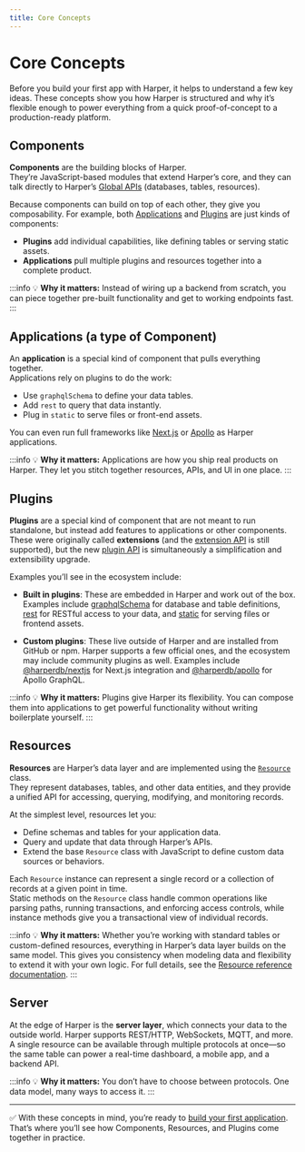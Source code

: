 ```yaml
---
title: Core Concepts
---
```


# Core Concepts

Before you build your first app with Harper, it helps to understand a few key ideas. These concepts show you how Harper is structured and why it’s flexible enough to power everything from a quick proof-of-concept to a production-ready platform.

## Components

**Components** are the building blocks of Harper.  
They’re JavaScript-based modules that extend Harper’s core, and they can talk directly to Harper’s [Global APIs](../reference/globals) (databases, tables, resources).

Because components can build on top of each other, they give you composability. For example, both [Applications](../developers/applications/) and [Plugins](../reference/components/plugins) are just kinds of components:

- **Plugins** add individual capabilities, like defining tables or serving static assets.
- **Applications** pull multiple plugins and resources together into a complete product.

:::info
💡 **Why it matters:** Instead of wiring up a backend from scratch, you can piece together pre-built functionality and get to working endpoints fast.  
:::

## Applications (a type of Component)

An **application** is a special kind of component that pulls everything together.  
Applications rely on plugins to do the work:

- Use `graphqlSchema` to define your data tables.
- Add `rest` to query that data instantly.
- Plug in `static` to serve files or front-end assets.

You can even run full frameworks like [Next.js](https://github.com/HarperDB/nextjs) or [Apollo](https://github.com/HarperDB/apollo) as Harper applications.

:::info
💡 **Why it matters:** Applications are how you ship real products on Harper. They let you stitch together resources, APIs, and UI in one place.
:::

## Plugins

**Plugins** are a special kind of component that are not meant to run standalone, but instead add features to applications or other components. These were originally called **extensions** (and the [extension API](../reference/components/extensions) is still supported), but the new [plugin API](../reference/components/plugins) is simultaneously a simplification and extensibility upgrade.

Examples you’ll see in the ecosystem include:

- **Built in plugins**: These are embedded in Harper and work out of the box. Examples include [graphqlSchema](../reference/components/built-in-extensions#graphqlschema) for database and table definitions, [rest](../reference/components/built-in-extensions#rest) for RESTful access to your data, and [static](../reference/components/built-in-extensions#static) for serving files or frontend assets.

- **Custom plugins**: These live outside of Harper and are installed from GitHub or npm. Harper supports a few official ones, and the ecosystem may include community plugins as well. Examples include [@harperdb/nextjs](https://github.com/HarperDB/nextjs) for Next.js integration and [@harperdb/apollo](https://github.com/HarperDB/apollo) for Apollo GraphQL.

:::info
💡 **Why it matters:** Plugins give Harper its flexibility. You can compose them into applications to get powerful functionality without writing boilerplate yourself.
:::

## Resources

**Resources** are Harper’s data layer and are implemented using the [`Resource`](../reference/resources/) class.  
They represent databases, tables, and other data entities, and they provide a unified API for accessing, querying, modifying, and monitoring records.

At the simplest level, resources let you:

- Define schemas and tables for your application data.
- Query and update that data through Harper’s APIs.
- Extend the base `Resource` class with JavaScript to define custom data sources or behaviors.

Each `Resource` instance can represent a single record or a collection of records at a given point in time.  
Static methods on the `Resource` class handle common operations like parsing paths, running transactions, and enforcing access controls, while instance methods give you a transactional view of individual records.

:::info
💡 **Why it matters:** Whether you’re working with standard tables or custom-defined resources, everything in Harper’s data layer builds on the same model. This gives you consistency when modeling data and flexibility to extend it with your own logic. For full details, see the [Resource reference documentation](../reference/resources/).
:::

## Server

At the edge of Harper is the **server layer**, which connects your data to the outside world. Harper supports REST/HTTP, WebSockets, MQTT, and more. A single resource can be available through multiple protocols at once—so the same table can power a real-time dashboard, a mobile app, and a backend API.

:::info
💡 **Why it matters:** You don’t have to choose between protocols. One data model, many ways to access it.
:::

---

✅ With these concepts in mind, you’re ready to [build your first application](../getting-started/quickstart). That’s where you’ll see how Components, Resources, and Plugins come together in practice.
